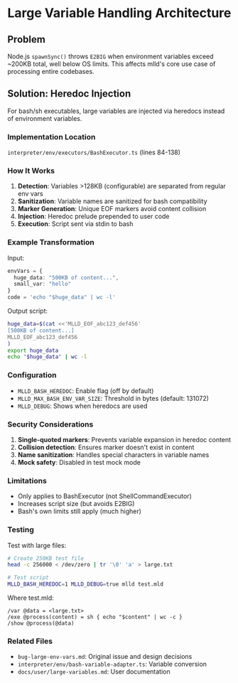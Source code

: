 # Large Variable Handling Architecture

## Problem

Node.js `spawnSync()` throws `E2BIG` when environment variables exceed ~200KB total, well below OS limits. This affects mlld's core use case of processing entire codebases.

## Solution: Heredoc Injection

For bash/sh executables, large variables are injected via heredocs instead of environment variables.

### Implementation Location

`interpreter/env/executors/BashExecutor.ts` (lines 84-138)

### How It Works

1. **Detection**: Variables >128KB (configurable) are separated from regular env vars
2. **Sanitization**: Variable names are sanitized for bash compatibility
3. **Marker Generation**: Unique EOF markers avoid content collision
4. **Injection**: Heredoc prelude prepended to user code
5. **Execution**: Script sent via stdin to bash

### Example Transformation

Input:
```typescript
envVars = { 
  huge_data: "500KB of content...",
  small_var: "hello"
}
code = 'echo "$huge_data" | wc -l'
```

Output script:
```bash
huge_data=$(cat <<'MLLD_EOF_abc123_def456'
[500KB of content...]
MLLD_EOF_abc123_def456
)
export huge_data
echo "$huge_data" | wc -l
```

### Configuration

- `MLLD_BASH_HEREDOC`: Enable flag (off by default)
- `MLLD_MAX_BASH_ENV_VAR_SIZE`: Threshold in bytes (default: 131072)
- `MLLD_DEBUG`: Shows when heredocs are used

### Security Considerations

1. **Single-quoted markers**: Prevents variable expansion in heredoc content
2. **Collision detection**: Ensures marker doesn't exist in content
3. **Name sanitization**: Handles special characters in variable names
4. **Mock safety**: Disabled in test mock mode

### Limitations

- Only applies to BashExecutor (not ShellCommandExecutor)
- Increases script size (but avoids E2BIG)
- Bash's own limits still apply (much higher)

### Testing

Test with large files:
```bash
# Create 250KB test file
head -c 256000 < /dev/zero | tr '\0' 'a' > large.txt

# Test script
MLLD_BASH_HEREDOC=1 MLLD_DEBUG=true mlld test.mld
```

Where test.mld:
```mlld
/var @data = <large.txt>
/exe @process(content) = sh { echo "$content" | wc -c }
/show @process(@data)
```

### Related Files

- `bug-large-env-vars.md`: Original issue and design decisions
- `interpreter/env/bash-variable-adapter.ts`: Variable conversion
- `docs/user/large-variables.md`: User documentation